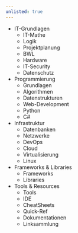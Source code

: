 ```yaml
---
unlisted: true
---
```

- IT-Grundlagen
    - IT-Mathe
    - Logik
    - Projektplanung
    - BWL
    - Hardware
    - IT-Security
    - Datenschutz
- Programmierung
    - Grundlagen
    - Algorithmen
    - Datenstrukturen
    - Web-Development
    - Python
    - C#
- Infrastruktur
    - Datenbanken
    - Netzwerke
    - DevOps
    - Cloud
    - Virtualisierung
    - Linux
- Frameworks & Libraries
    - Frameworks
    - Libraries
- Tools & Resources
    - Tools
    - IDE
    - CheatSheets
    - Quick-Ref
    - Dokumentationen
    - Linksammlung